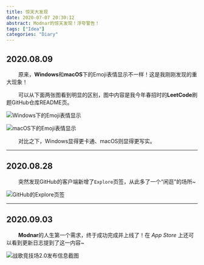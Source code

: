 ```yaml
---
title: 惊天大发现
date: 2020-07-07 20:30:12
abstract: Modnar的惊天发现！浮夸警告！
tags: ["Idea"]
categories: "Diary"
---
```


## 2020.08.09

&#160; &#160; &#160; &#160; 原来，**Windows**和**macOS**下的Emoji表情显示不一样！这是我刚刚发现的重大现象！

&#160; &#160; &#160; &#160; 可以从下面两张图看到明显的区别，图中内容是我今年春招时的**LeetCode**刷题GitHub仓库README页。

![Windows下的Emoji表情显示](emoji.Windows.png)

![macOS下的Emoji表情显示](emoji.macOS.png)

&#160; &#160; &#160; &#160; 对比之下，Windows显得更卡通、macOS则显得更写实。

---

## 2020.08.28

&#160; &#160; &#160; &#160; 突然发现GitHub的客户端新增了`Explore`页签，从此多了一个“闲逛”的场所~

![GitHub的Explore页签](GitHub.Explore.png)

---

## 2020.09.03

&#160; &#160; &#160; &#160; **Modnar**的人生第一个需求，终于成功完成并上线了！在 _App Store_ 上还可以看到更新日志提到了这一内容~

![战歌竞技场2.0发布信息截图](FirstOrder.png)

